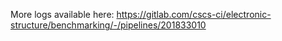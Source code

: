 More logs available here: https://gitlab.com/cscs-ci/electronic-structure/benchmarking/-/pipelines/201833010
